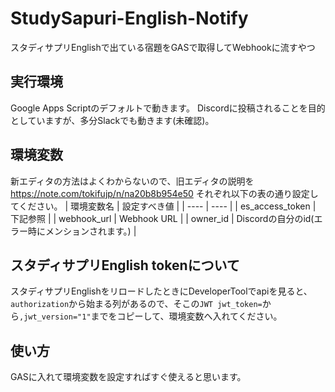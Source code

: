 # StudySapuri-English-Notify
スタディサプリEnglishで出ている宿題をGASで取得してWebhookに流すやつ
## 実行環境
Google Apps Scriptのデフォルトで動きます。
Discordに投稿されることを目的としていますが、多分Slackでも動きます(未確認)。
## 環境変数
新エディタの方法はよくわからないので、旧エディタの説明を
https://note.com/tokifujp/n/na20b8b954e50
それぞれ以下の表の通り設定してください。
|  環境変数名  |  設定すべき値  |
| ---- | ---- |
|  es_access_token  |  下記参照  |
|  webhook_url  |  Webhook URL  |
|  owner_id  |  Discordの自分のid(エラー時にメンションされます。)  |
## スタディサプリEnglish tokenについて
スタディサプリEnglishをリロードしたときにDeveloperToolでapiを見ると、``authorization``から始まる列があるので、そこの``JWT jwt_token=``から``,jwt_version="1"``までをコピーして、環境変数へ入れてください。
## 使い方
GASに入れて環境変数を設定すればすぐ使えると思います。

